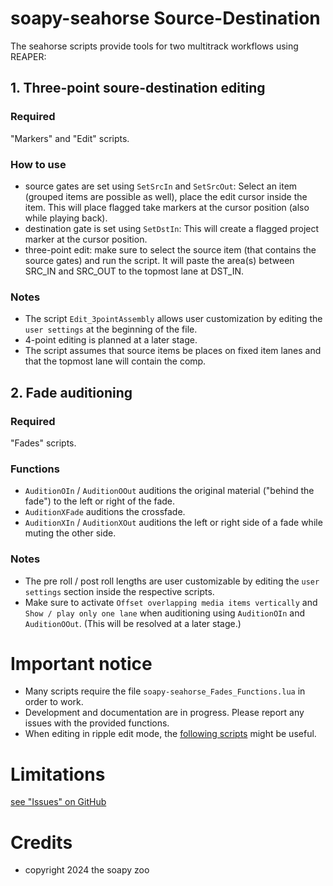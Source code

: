 # soapy-seahorse Source-Destination
The seahorse scripts provide tools for two multitrack workflows using REAPER:

## 1. Three-point soure-destination editing
### Required
"Markers" and "Edit" scripts.
### How to use
- source gates are set using ```SetSrcIn``` and ```SetSrcOut```: Select an item (grouped items are possible as well), place the edit cursor inside the item. This will place flagged take markers at the cursor position (also while playing back).
- destination gate is set using ```SetDstIn```: This will create a flagged project marker at the cursor position.
- three-point edit: make sure to select the source item (that contains the source gates) and run the script. It will paste the area(s) between SRC_IN and SRC_OUT to the topmost lane at DST_IN.
### Notes
- The script ```Edit_3pointAssembly``` allows user customization by editing the ```user settings``` at the beginning of the file.
- 4-point editing is planned at a later stage.
- The script assumes that source items be places on fixed item lanes and that the topmost lane will contain the comp.

## 2. Fade auditioning
### Required
"Fades" scripts.
### Functions
- ```AuditionOIn``` / ```AuditionOOut``` auditions the original material ("behind the fade") to the left or right of the fade.
- ```AuditionXFade``` auditions the crossfade.
- ```AuditionXIn``` / ```AuditionXOut``` auditions the left or right side of a fade while muting the other side.
### Notes
- The pre roll / post roll lengths are user customizable by editing the ```user settings``` section inside the respective scripts.
- Make sure to activate ```Offset overlapping media items vertically``` and ```Show / play only one lane``` when auditioning using ```AuditionOIn``` and ```AuditionOOut```. (This will be resolved at a later stage.)

# Important notice
- Many scripts require the file ```soapy-seahorse_Fades_Functions.lua``` in order to work.
- Development and documentation are in progress. Please report any issues with the provided functions.
- When editing in ripple edit mode, the [following scripts](https://github.com/soapy-bat/soapy-snail_LockSource) might be useful.

# Limitations
[see "Issues" on GitHub](https://github.com/soapy-bat/soapy-seahorse_SourceDestination/issues)

# Credits
- copyright 2024 the soapy zoo
